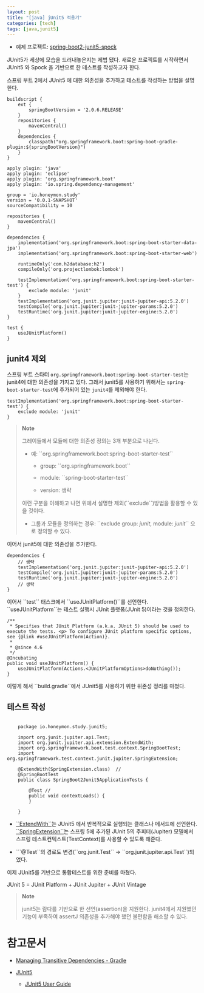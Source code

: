 ```yaml
---
layout: post
title: "[java] jUnit5 적용기"
categories: [tech]
tags: [java,junit5]
---
```


-   예제 프로젝트:
    [spring-boot2-junit5-spock](https://github.com/ihoneymon/spring-boot2-junit5-spock)

JUnit5가 세상에 모습을 드러내놓은지는 제법 됐다. 새로운 프로젝트를
시작하면서 JUnit5 와 Spock 을 기반으로 한 테스트를 작성하고자 한다.

스프링 부트 2에서 JUnit5 에 대한 의존성을 추가하고 테스트를 작성하는
방법을 설명한다.

```
buildscript {
    ext {
        springBootVersion = '2.0.6.RELEASE'
    }
    repositories {
        mavenCentral()
    }
    dependencies {
        classpath("org.springframework.boot:spring-boot-gradle-plugin:${springBootVersion}")
    }
}

apply plugin: 'java'
apply plugin: 'eclipse'
apply plugin: 'org.springframework.boot'
apply plugin: 'io.spring.dependency-management'

group = 'io.honeymon.study'
version = '0.0.1-SNAPSHOT'
sourceCompatibility = 10

repositories {
    mavenCentral()
}

dependencies {
    implementation('org.springframework.boot:spring-boot-starter-data-jpa')
    implementation('org.springframework.boot:spring-boot-starter-web')

    runtimeOnly('com.h2database:h2')
    compileOnly('org.projectlombok:lombok')

    testImplementation('org.springframework.boot:spring-boot-starter-test') {
        exclude module: 'junit'
    }
    testImplementation('org.junit.jupiter:junit-jupiter-api:5.2.0')
    testCompile('org.junit.jupiter:junit-jupiter-params:5.2.0')
    testRuntime('org.junit.jupiter:junit-jupiter-engine:5.2.0')
}

test {
    useJUnitPlatform()
}
```

## junit4 제외

스프링 부트 스타터
`org.springframework.boot:spring-boot-starter-test`는 junit4에
대한 의존성을 가지고 있다. 그래서 junit5를 사용하기 위해서는
`spring-boot-starter-test`에 추가되어 있는 `junit4`를
제외해야 한다.

```
testImplementation('org.springframework.boot:spring-boot-starter-test') {
    exclude module: 'junit'
}
```

> **Note**
>
> 그레이들에서 모듈에 대한 의존성 정의는 3개 부분으로 나뉜다.
>
> -   예: \`\`org.springframework.boot:spring-boot-starter-test\`\`
>
>     -   group: \`\`org.springframework.boot\`\`
>
>     -   module: \`\`spring-boot-starter-test\`\`
>
>     -   version: 생략
>
> 이런 구분을 이해하고 나면 위에서 설명한 제외(\`\`exclude\`\`)방법을
> 활용할 수 있을 것이다.
>
> -   그룹과 모듈을 정의하는 경우: \`\`exclude group: *junit*, module:
>     *junit*\`\` 으로 정의할 수 있다.
>
이어서 junit5에 대한 의존성을 추가한다.

```
dependencies {
    // 생략
    testImplementation('org.junit.jupiter:junit-jupiter-api:5.2.0')
    testCompile('org.junit.jupiter:junit-jupiter-params:5.2.0')
    testRuntime('org.junit.jupiter:junit-jupiter-engine:5.2.0')
    // 생략
}
```

이어서 \`\`test\`\` 태스크에서 \`\`useJUnitPlatform()\`\`를 선언한다.
\`\`useJUnitPlatform\`\`는 테스트 실행시 JUnit 플랫폼(JUnit 5)이라는
것을 정의한다.

    /**
     * Specifies that JUnit Platform (a.k.a. JUnit 5) should be used to execute the tests. <p> To configure JUnit platform specific options, see {@link #useJUnitPlatform(Action)}.
     *
     * @since 4.6
     */
    @Incubating
    public void useJUnitPlatform() {
        useJUnitPlatform(Actions.<JUnitPlatformOptions>doNothing());
    }

이렇게 해서 \`\`build.gradle\`\`에서 JUnit5를 사용하기 위한 위존성
정리를 마쳤다.

## 테스트 작성
```

    package io.honeymon.study.junit5;

    import org.junit.jupiter.api.Test;
    import org.junit.jupiter.api.extension.ExtendWith;
    import org.springframework.boot.test.context.SpringBootTest;
    import org.springframework.test.context.junit.jupiter.SpringExtension;

    @ExtendWith(SpringExtension.class)  // 
    @SpringBootTest
    public class SpringBoot2Junit5ApplicationTests {

        @Test // 
        public void contextLoads() {
        }

    }
```

-   [\`\`ExtendWith\`\`](https://junit.org/junit5/docs/5.0.3/api/org/junit/jupiter/api/extension/ExtendWith.html)는
    JUnit5 에서 반복적으로 실행되는 클래스나 메서드에 선언한다.
    [\`\`SpringExtension\`\`](https://docs.spring.io/spring-framework/docs/current/javadoc-api/org/springframework/test/context/junit/jupiter/SpringExtension.html)는
    스프링 5에 추가된 JUnit 5의 주피터(Jupiter) 모델에서 스프링
    테스트컨텍스트(TestContext)를 사용할 수 있도록 해준다.

-   \`\`\`@Test\`\`의 경로도 변경(\`\`org.junit.Test\`\` →
    \`\`org.junit.jupiter.api.Test\`\`)되었다.

이제 JUnit5를 기반으로 통합테스트를 위한 준비를 마쳤다.

JUnit 5 = JUnit Platform + JUnit Jupiter + JUnit Vintage

> **Note**
>
> junit5는 람다를 기반으로 한 선언(assertion)을 지원한다. junit4에서
> 지원했던 기능이 부족하여 assertJ 의존성을 추가해야 했던 불편함을
> 해소할 수 있다.

참고문서
========

-   [Managing Transitive Dependencies -
    Gradle](https://docs.gradle.org/current/userguide/managing_transitive_dependencies.html)

-   [JUnit5](https://junit.org/junit5/)

    -   [JUnit5 User
        Guide](https://junit.org/junit5/docs/current/user-guide/)


